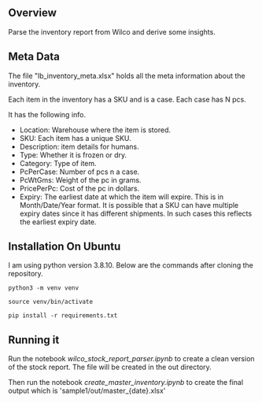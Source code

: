 ## Overview
Parse the inventory report from Wilco and derive some insights.


## Meta Data
The file "lb_inventory_meta.xlsx" holds all the meta information about the inventory. 

Each item in the inventory has a SKU and is a case. Each case has N pcs. 

It has the following info.
* Location: Warehouse where the item is stored.
* SKU: Each item has a unique SKU.
* Description: item details for humans.
* Type: Whether it is frozen or dry.
* Category: Type of item.
* PcPerCase: Number of pcs n a case.
* PcWtGms: Weight of the pc in grams.
* PricePerPc: Cost of the pc in dollars.
* Expiry: The earliest date at which the item will expire. This is in Month/Date/Year format.
  It is possible that a SKU can have multiple expiry dates since it has different shipments. 
  In such cases this reflects the earliest expiry date.

## Installation On Ubuntu
I am using python version 3.8.10. Below are the commands after cloning the repository.

```
python3 -m venv venv

source venv/bin/activate

pip install -r requirements.txt

```

## Running it
Run the notebook *wilco_stock_report_parser.ipynb* to create a clean version of the stock report.
The file will be created in the out directory.

Then run the notebook *create_master_inventory.ipynb* to create the final output which is 'sample1/out/master_{date}.xlsx'



